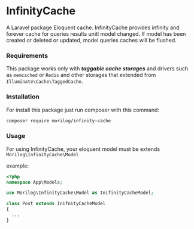 # InfinityCache
A Laravel package Eloquent cache. InfinityCache provides infinity and forever cache for queries results unitl model changed. If model has been created or deleted or updated, model queries caches will be flushed.

### Requirements
This package works only with ***taggable cache storages*** and drivers such as `memcached` or `Redis` and other storages that extended from `Illuminate\Cache\TaggedCache`.

### Installation
For install this package just run composer with this command:
~~~ bash
composer require morilog/infinity-cache
~~~
### Usage
For using InfinityCache, your eloquent model must be extends `Morilog\InfinityCache\Model` 

example:
~~~ php
<?php
namespace App\Models;

use Morilog\InfinityCache\Model as InifinityCacheModel;

class Post extends InifnityCacheModel 
{
  ...
}
~~~
